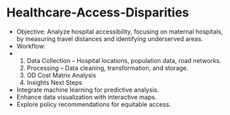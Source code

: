 # Healthcare-Access-Disparities
- Objective: Analyze hospital accessibility, focusing on maternal hospitals, by measuring travel distances and identifying underserved areas.
- Workflow:
- 1. Data Collection – Hospital locations, population data, road networks.
  2. Processing – Data cleaning, transformation, and storage.
  3. OD Cost Matrix Analysis
  4. Insights
Next Steps
- Integrate machine learning for predictive analysis.
- Enhance data visualization with interactive maps.
- Explore policy recommendations for equitable access.
